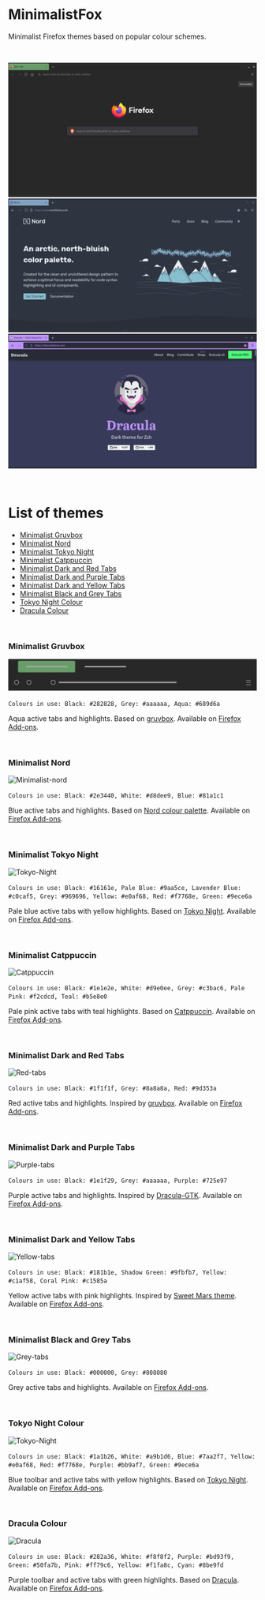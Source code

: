 MinimalistFox
====

Minimalist Firefox themes based on popular colour schemes.

<br/>

![green-tabs](screenshots/green-tabs.png)
![minimalist-nord](screenshots/minimalist-nord.png)
![dracula-colour](screenshots/dracula-colour.png)

<br/>

# List of themes

- [Minimalist Gruvbox](#minimalist-gruvbox)
- [Minimalist Nord](#minimalist-nord)
- [Minimalist Tokyo Night](#minimalist-tokyo-night)
- [Minimalist Catppuccin](#minimalist-catppuccin)
- [Minimalist Dark and Red Tabs](#minimalist-dark-and-red-tabs)
- [Minimalist Dark and Purple Tabs](#minimalist-dark-and-purple-tabs)
- [Minimalist Dark and Yellow Tabs](#minimalist-dark-and-yellow-tabs)
- [Minimalist Black and Grey Tabs](#minimalist-black-and-grey-tabs)
- [Tokyo Night Colour](#tokyo-night-colour)
- [Dracula Colour](#dracula-colour)

<br/>

### Minimalist Gruvbox

![Minimalist-gruvbox](themes/dark-and-green-tabs/green-tabs.svg)

```Colours in use: Black: #282828, Grey: #aaaaaa, Aqua: #689d6a```

Aqua active tabs and highlights. Based on [gruvbox](https://github.com/morhetz/gruvbox). Available on [Firefox Add-ons](https://addons.mozilla.org/en-US/firefox/addon/minimalist-gruvbox).

<br/>

### Minimalist Nord

![Minimalist-nord](themes/minimalist-nord/minimalist-nord.svg)

```Colours in use: Black: #2e3440, White: #d8dee9, Blue: #81a1c1```

Blue active tabs and highlights. Based on [Nord colour palette](https://github.com/arcticicestudio/nord). Available on [Firefox Add-ons](https://addons.mozilla.org/en-US/firefox/addon/minimalist-nord/).

<br/>

### Minimalist Tokyo Night

![Tokyo-Night](themes/minimalist-tokyo-night/tokyo-night.svg)

```Colours in use: Black: #16161e, Pale Blue: #9aa5ce, Lavender Blue: #c0caf5, Grey: #969696, Yellow: #e0af68, Red: #f7768e, Green: #9ece6a```

Pale blue active tabs with yellow highlights. Based on [Tokyo Night](https://github.com/enkia/tokyo-night-vscode-theme). Available on [Firefox Add-ons](https://addons.mozilla.org/en-US/firefox/addon/minimalist-tokyo-night/).

<br/>

### Minimalist Catppuccin

![Catppuccin](themes/minimalist-catppuccin/catppuccin.svg)

```Colours in use: Black: #1e1e2e, White: #d9e0ee, Grey: #c3bac6, Pale Pink: #f2cdcd, Teal: #b5e8e0```

Pale pink active tabs with teal highlights. Based on [Catppuccin](https://github.com/catppuccin). Available on [Firefox Add-ons](https://addons.mozilla.org/en-US/firefox/addon/minimalist-catppuccin/).

<br/>

### Minimalist Dark and Red Tabs

![Red-tabs](themes/dark-and-red-tabs/red-tabs.svg)

```Colours in use: Black: #1f1f1f, Grey: #8a8a8a, Red: #9d353a```

Red active tabs and highlights. Inspired by [gruvbox](https://github.com/morhetz/gruvbox). Available on [Firefox Add-ons](https://addons.mozilla.org/en-US/firefox/addon/minimalist-dark-and-red-tabs/).

<br/>

### Minimalist Dark and Purple Tabs

![Purple-tabs](themes/dark-and-purple-tabs/purple-tabs.svg)

```Colours in use: Black: #1e1f29, Grey: #aaaaaa, Purple: #725e97```

Purple active tabs and highlights. Inspired by [Dracula-GTK](https://github.com/dracula/gtk). Available on [Firefox Add-ons](https://addons.mozilla.org/en-US/firefox/addon/minimalist-dark-and-purple-tab/).

<br/>

### Minimalist Dark and Yellow Tabs

![Yellow-tabs](themes/dark-and-yellow-tabs/yellow-tabs.svg)

```Colours in use: Black: #181b1e, Shadow Green: #9fbfb7, Yellow: #c1af58, Coral Pink: #c1585a```

Yellow active tabs with pink highlights. Inspired by [Sweet Mars theme](https://github.com/EliverLara/Sweet). Available on [Firefox Add-ons](https://addons.mozilla.org/en-US/firefox/addon/minimalist-dark-and-yellow-tab/).

<br/>

### Minimalist Black and Grey Tabs

![Grey-tabs](themes/black-and-grey-tabs/grey-tabs.svg)

```Colours in use: Black: #000000, Grey: #808080```

Grey active tabs and highlights. Available on [Firefox Add-ons](https://addons.mozilla.org/en-US/firefox/addon/minimalist-black-and-grey-tabs/).

<br/>

### Tokyo Night Colour

![Tokyo-Night](themes/tokyo-night-colour/tokyo-night-colour.svg)

```Colours in use: Black: #1a1b26, White: #a9b1d6, Blue: #7aa2f7, Yellow: #e0af68, Red: #f7768e, Purple: #bb9af7, Green: #9ece6a```

Blue toolbar and active tabs with yellow highlights. Based on [Tokyo Night](https://github.com/enkia/tokyo-night-vscode-theme). Available on [Firefox Add-ons](https://addons.mozilla.org/en-US/firefox/addon/tokyo-night-colour/).

<br/>

### Dracula Colour

![Dracula](themes/dracula-colour/dracula.svg)

```Colours in use: Black: #282a36, White: #f8f8f2, Purple: #bd93f9, Green: #50fa7b, Pink: #ff79c6, Yellow: #f1fa8c, Cyan: #8be9fd```

Purple toolbar and active tabs with green highlights. Based on [Dracula](https://github.com/dracula/dracula-theme). Available on [Firefox Add-ons](https://addons.mozilla.org/en-US/firefox/addon/dracula-colour/).
